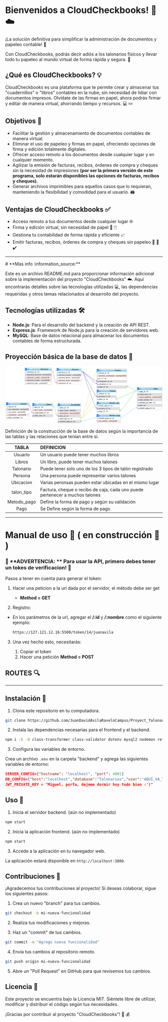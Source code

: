 # **Bienvenidos a CloudCheckbooks!** :money_with_wings: :cloud:

¡La solución definitiva para simplificar la administración de documentos y papeleo contable! :page_with_curl:

Con CloudCheckbooks, podrás decir adiós a los talonarios físicos y llevar todo tu papeleo al mundo virtual de forma rápida y segura. :tada:

## ¿Qué es CloudCheckbooks? :bulb:

CloudCheckbooks es una plataforma que te permite crear y almacenar tus "cuadernillos" o "libros" contables en la nube, sin necesidad de lidiar con documentos impresos. Olvídate de las firmas en papel, ahora podrás firmar y editar de manera virtual, ahorrando tiempo y recursos. :computer: :pencil2:

## Objetivos :dart:

- Facilitar la gestión y almacenamiento de documentos contables de manera virtual.
- Eliminar el uso de papeleo y firmas en papel, ofreciendo opciones de firma y edición totalmente digitales.
- Ofrecer acceso remoto a los documentos desde cualquier lugar y en cualquier momento.
- Agilizar la emisión de facturas, recibos, órdenes de compra y cheques sin la necesidad de impresiones **(por ser la primera versión de este programa, solo estarán disponibles las opciones de facturas, recibos y cheques).**
- Generar archivos imprimibles para aquellos casos que lo requieran, manteniendo la flexibilidad y comodidad para el usuario. :printer:

## Ventajas de CloudCheckbooks :white_check_mark:

- Acceso remoto a tus documentos desde cualquier lugar :globe_with_meridians:
- Firma y edición virtual, sin necesidad de papel :pencil: :computer_mouse:
- Gestiona tu contabilidad de forma rápida y eficiente :chart_with_upwards_trend:
- Emitir facturas, recibos, órdenes de compra y cheques sin papeleo :memo: :receipt: :heavy_check_mark:



<hr>
# **Mas info :information_source:**

Este es un archivo README.md para proporcionar información adicional sobre la implementación del proyecto "CloudCheckbooks" :cloud:. Aquí encontrarás detalles sobre las tecnologías utilizadas :computer:, las dependencias requeridas y otros temas relacionados al desarrollo del proyecto.

## Tecnologías utilizadas 🛠️

- **Node.js**: Para el desarrollo del backend y la creación de API REST.
- **Express.js**: Framework de Node.js para la creación de servidores web.
- **MySQL**: Base de datos relacional para almacenar los documentos contables de forma estructurada.



##  Proyección básica de la base de datos :memo:

![image-20230714151437987](./assets/img/README/diagrama.png)

Definición de la construcción de la base de datos según la importancia de las tablas y las relaciones que tenían entre sí.

|    TABLA    | DEFINICION                                                   |
| :---------: | :----------------------------------------------------------- |
|   Usuario   | Un usuario puede tener muchos libros                         |
|   Libros    | Un libro, puede tener muchos talones                         |
|  Talonario  | Puede tener solo uno de los 3 tipos de talón registrado      |
|   Persona   | Una persona puede representar varios talones                 |
|  Ubicacion  | Varias peronsas pueden estar ubicadas en el mismo lugar      |
| talon_tipo  | Factura, cheque o recibo de caja, cada uno puede pertenecer a muchos talones |
| Metodo_pago | Define la forma de pago y según su validación                |
|    Pago     | Se Define según la forma de pago                             |



<hr>

# **Manual de uso** :orange_book: ( en construcción :construction: )

### :rotating_light: **ADVERTENCIA: ** Para usar la API, primero debes tener un tokes de verificacion! :closed_lock_with_key:

Pasos a tener en cuenta para generar el token: 

1. Hacer una peticion a la url dada por el servidor, el método debe ser get

   - **Method = GET**

2.  Registro: 

   - En los parámetros de la url, agregar el **/:id** y **/:nombre** como el siguiente ejemplo:

     ```bash
     https://127.121.12.16:5500/token/14/juanavila
     ```

3. Una vez hecho esto, necesitarás:

   1. Copiar el token
   2. Hacer una petición **Method = POST**



## ROUTES  :mag:







<hr>



## **Instalación :wrench:**

1. Clona este repositorio en tu computadora.

```bash
git clone https://github.com/JuanDavidAvilaRaveloCampus/Proyect_Talonarios.git
```

2. Instala las dependencias necesarias para el frontend y el backend.

```bash
npm i -E -D class-transformer class-validator dotenv mysql2 nodemon reflect-metadata typescript express jose
```

3. Configura las variables de entorno.

Crea un archivo `.env` en la carpeta "backend" y agrega las siguientes variables de entorno:

```json
SERVER_CONFIG={"hostname": "localhost", "port": 4001}
DB_CONFIG={"host":"localhost","database":"Talonarios","user":"AQUÍ_VA_TU_USUARIO","password":"AQUÍ_VA_TU_CONTRASEÑA_DE_MYSQL", "port": 3306}
JWT_PRIVATE_KEY = "Miguel, porfa, dejeme dormir hoy todo bien :')"
```

## Uso :rocket:

1. Inicia el servidor backend. (aún no implementado)

```bash
npm start
```

2. Inicia la aplicación frontend. (aún no implementado)

```bash
npm start
```

3. Accede a la aplicación en tu navegador web.

La aplicación estará disponible en `http://localhost:3000`.

## Contribuciones :memo: 

¡Agradecemos tus contribuciones al proyecto! Si deseas colaborar, sigue los siguientes pasos:

1. Crea un nuevo "branch" para tus cambios.

```bash
git checkout -b mi-nueva-funcionalidad
```

2. Realiza tus modificaciones y mejoras.

3. Haz un "commit" de tus cambios.

```bash
git commit -m "Agrego nueva funcionalidad"
```

4. Envía tus cambios al repositorio remoto.

```bash
git push origin mi-nueva-funcionalidad
```

5. Abre un "Pull Request" en GitHub para que revisemos tus cambios.

## Licencia :page_facing_up:

Este proyecto se encuentra bajo la Licencia MIT. Siéntete libre de utilizar, modificar y distribuir el código según tus necesidades.

¡Gracias por contribuir al proyecto "CloudCheckbooks"! :raised_hands: :moneybag: 
